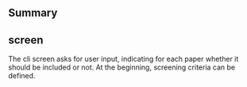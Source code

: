 ## Summary

## screen

The cli screen asks for user input, indicating for each paper whether it should be included or not. At the beginning, screening criteria can be defined.

<!--
## Links
-->

